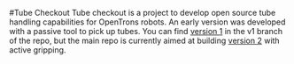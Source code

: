 #Tube Checkout
Tube checkout is a project to develop open source tube handling capabilities for OpenTrons robots. An early version was developed with a passive tool to pick up tubes. You can find [version 1](https://github.com/theosanderson/tube_checkout/tree/v1) in the v1 branch of the repo, but the main repo is currently aimed at building [version 2](https://twitter.com/theosanderson/status/1286798512483708937) with active gripping.